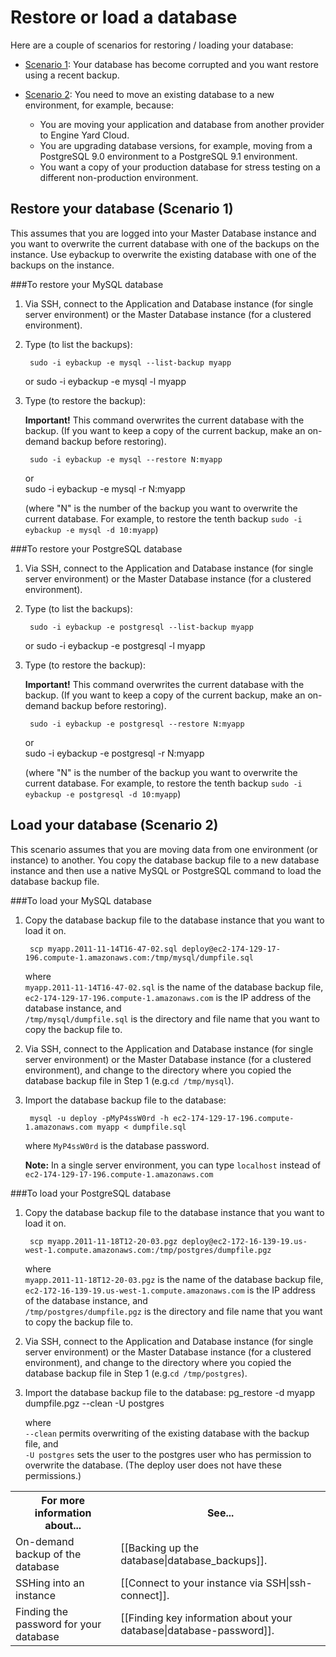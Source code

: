 # Restore or load a database

Here are a couple of scenarios for restoring / loading your database:

* [Scenario 1][1]: Your database has become corrupted and you want restore using a recent backup.  

* [Scenario 2][2]: You need to move an existing database to a new environment, for example, because:   

    * You are moving your application and database from another provider to Engine Yard Cloud.
    * You are upgrading database versions, for example, moving from a PostgreSQL 9.0 environment to a PostgreSQL 9.1 environment.
    * You want a copy of your production database for stress testing on a different non-production environment.


<h2 id="topic1">Restore your database (Scenario 1)</h2>

This assumes that you are logged into your Master Database instance and you want to overwrite the current database with one of the backups on the instance. Use eybackup to overwrite the existing database with one of the backups on the instance.

###To restore your MySQL database

1. Via SSH, connect to the Application and Database instance (for single server environment) or the Master Database instance (for a clustered environment).  

2. Type (to list the backups):

        sudo -i eybackup -e mysql --list-backup myapp
    or
        sudo -i eybackup -e mysql -l myapp

2. Type (to restore the backup):

    **Important!** This command overwrites the current database with the backup. (If you want to keep a copy of the current backup, make an on-demand backup before restoring).
	

        sudo -i eybackup -e mysql --restore N:myapp
    or  
        sudo -i eybackup -e mysql -r N:myapp

	(where "N" is the number of the backup you want to overwrite the current database. For example, to restore the tenth backup `sudo -i eybackup -e mysql -d 10:myapp`)
	

###To restore your PostgreSQL database

1. Via SSH, connect to the Application and Database instance (for single server environment) or the Master Database instance (for a clustered environment).  

2. Type (to list the backups):

        sudo -i eybackup -e postgresql --list-backup myapp
    or
        sudo -i eybackup -e postgresql -l myapp

2. Type (to restore the backup):

    **Important!** This command overwrites the current database with the backup. (If you want to keep a copy of the current backup, make an on-demand backup before restoring).
	

        sudo -i eybackup -e postgresql --restore N:myapp
    or  
        sudo -i eybackup -e postgresql -r N:myapp


    (where "N" is the number of the backup you want to overwrite the current database. For example, to restore the tenth backup `sudo -i eybackup -e postgresql -d 10:myapp`)	


<h2 id="topic2">Load your database (Scenario 2)</h2>

This scenario assumes that you are moving data from one environment (or instance) to another. You copy the database backup file to a new database instance and then use a native MySQL or PostgreSQL command to load the database backup file.
 
###To load your MySQL database 

1. Copy the database backup file to the database instance that you want to load it on.

        scp myapp.2011-11-14T16-47-02.sql deploy@ec2-174-129-17-196.compute-1.amazonaws.com:/tmp/mysql/dumpfile.sql

    where  
    `myapp.2011-11-14T16-47-02.sql` is the name of the database backup file,  
    `ec2-174-129-17-196.compute-1.amazonaws.com` is the IP address of the database instance, and  
    `/tmp/mysql/dumpfile.sql` is the directory and file name that you want to copy the backup file to.

2. Via SSH, connect to the Application and Database instance (for single server environment) or the Master Database instance (for a clustered environment), and change to the directory where you copied the database backup file in Step 1 (e.g.`cd /tmp/mysql`).

3. Import the database backup file to the database:

        mysql -u deploy -pMyP4ssW0rd -h ec2-174-129-17-196.compute-1.amazonaws.com myapp < dumpfile.sql
    where `MyP4ssW0rd` is the database password.
		
    **Note:** In a single server environment, you can type `localhost` instead of `ec2-174-129-17-196.compute-1.amazonaws.com`



###To load your PostgreSQL database 

1. Copy the database backup file to the database instance that you want to load it on.

        scp myapp.2011-11-18T12-20-03.pgz deploy@ec2-172-16-139-19.us-west-1.compute.amazonaws.com:/tmp/postgres/dumpfile.pgz

    where  
    `myapp.2011-11-18T12-20-03.pgz` is the name of the database backup file,  
    `ec2-172-16-139-19.us-west-1.compute.amazonaws.com` is the IP address of the database instance, and  
    `/tmp/postgres/dumpfile.pgz` is the directory and file name that you want to copy the backup file to.

2. Via SSH, connect to the Application and Database instance (for single server environment) or the Master Database instance (for a clustered environment), and change to the directory where you copied the database backup file in Step 1 (e.g.`cd /tmp/postgres`).

3. Import the database backup file to the database:
        pg_restore -d myapp dumpfile.pgz --clean -U postgres

    where  
    `--clean` permits overwriting of the existing database with the backup file, and  
    `-U postgres` sets the user to the postgres user who has permission to overwrite the database. (The deploy user does not have these permissions.)


<table>
  <tr>
    <th>For more information about...</th><th>See...</th>
  </tr>
  <tr>
     <td>On-demand backup of the database</td><td>[[Backing up the database|database_backups]]. </td>
   </tr>
   <tr>
	 <td>SSHing into an instance</td><td>[[Connect to your instance via SSH|ssh-connect]].</td>
   </tr>
   <tr>
	 <td>Finding the password for your database</td><td>[[Finding key information about your database|database-password]].</td>
   </tr>
</table>


[1]: #topic1        "topic1"
[2]: #topic2        "topic2"
